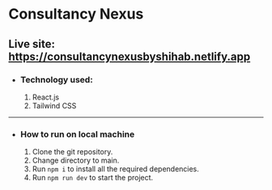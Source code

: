 # Consultancy Nexus

## Live site: https://consultancynexusbyshihab.netlify.app

- ### Technology used:
    1. React.js
    2. Tailwind CSS





----

- ### How to run on local machine
    1. Clone the git repository.
    2. Change directory to main.
    3. Run `npm i` to install all the required dependencies.
    4. Run `npm run dev` to start the project.


